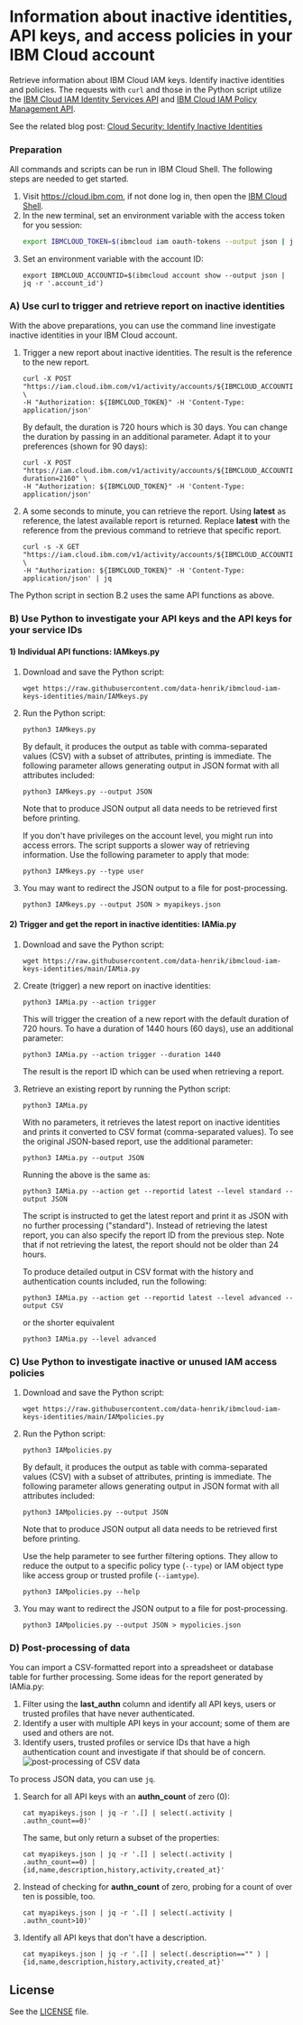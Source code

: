 # Information about inactive identities, API keys, and access policies in your IBM Cloud account
Retrieve information about IBM Cloud IAM keys. Identify inactive identities and policies. The requests with `curl` and those in the Python script utilize the [IBM Cloud IAM Identity Services API](https://cloud.ibm.com/apidocs/iam-identity-token-api) and [IBM Cloud IAM Policy Management API](https://cloud.ibm.com/apidocs/iam-policy-management). 

See the related blog post: [Cloud Security: Identify Inactive Identities](https://www.ibm.com/cloud/blog/cloud-security-identify-inactive-identities)

### Preparation
All commands and scripts can be run in IBM Cloud Shell. The following steps are needed to get started.
1. Visit https://cloud.ibm.com, if not done log in, then open the [IBM Cloud Shell](https://cloud.ibm.com/shell).
2. In the new terminal, set an environment variable with the access token for you session:
   ```sh
   export IBMCLOUD_TOKEN=$(ibmcloud iam oauth-tokens --output json | jq -r '.iam_token')
   ```
3. Set an environment variable with the account ID:
   ```
   export IBMCLOUD_ACCOUNTID=$(ibmcloud account show --output json | jq -r '.account_id')
   ```


### A) Use curl to trigger and retrieve report on inactive identities
With the above preparations, you can use the command line investigate inactive identities in your IBM Cloud account.

1. Trigger a new report about inactive identities. The result is the reference to the new report.
   ```
   curl -X POST "https://iam.cloud.ibm.com/v1/activity/accounts/${IBMCLOUD_ACCOUNTID}/report" \
   -H "Authorization: ${IBMCLOUD_TOKEN}" -H 'Content-Type: application/json' 
   ```
   By default, the duration is 720 hours which is 30 days. You can change the duration by passing in an additional parameter. Adapt it to your preferences (shown for 90 days):
   ```
   curl -X POST "https://iam.cloud.ibm.com/v1/activity/accounts/${IBMCLOUD_ACCOUNTID}/report?duration=2160" \
   -H "Authorization: ${IBMCLOUD_TOKEN}" -H 'Content-Type: application/json' 
   ```
2. A some seconds to minute, you can retrieve the report. Using **latest** as reference, the latest available report is returned. Replace **latest** with the reference from the previous command to retrieve that specific report.
   ```
   curl -s -X GET "https://iam.cloud.ibm.com/v1/activity/accounts/${IBMCLOUD_ACCOUNTID}/report/latest" \
   -H "Authorization: ${IBMCLOUD_TOKEN}" -H 'Content-Type: application/json' | jq
   ```

The Python script in section B.2 uses the same API functions as above.

### B) Use Python to investigate your API keys and the API keys for your service IDs

#### 1) Individual API functions: IAMkeys.py
1. Download and save the Python script:
   ```
   wget https://raw.githubusercontent.com/data-henrik/ibmcloud-iam-keys-identities/main/IAMkeys.py
   ```

2. Run the Python script:
   ```
   python3 IAMkeys.py
   ```
   By default, it produces the output as table with comma-separated values (CSV) with a subset of attributes, printing is immediate. The following parameter allows generating output in JSON format with all attributes included:
   ```
   python3 IAMkeys.py --output JSON
   ```
   Note that to produce JSON output all data needs to be retrieved first before printing. 

   If you don't have privileges on the account level, you might run into access errors. The script supports a slower way of retrieving information. Use the following parameter to apply that mode:
   ```
   python3 IAMkeys.py --type user
   ```

3. You may want to redirect the JSON output to a file for post-processing. 
   ```
   python3 IAMkeys.py --output JSON > myapikeys.json
   ```

#### 2) Trigger and get the report in inactive identities: IAMia.py

1. Download and save the Python script:
   ```
   wget https://raw.githubusercontent.com/data-henrik/ibmcloud-iam-keys-identities/main/IAMia.py
   ```
2. Create (trigger) a new report on inactive identities:
   ```
   python3 IAMia.py --action trigger
   ```
   This will trigger the creation of a new report with the default duration of 720 hours. To have a duration of 1440 hours (60 days), use an additional parameter:
   ```
   python3 IAMia.py --action trigger --duration 1440
   ```
   The result is the report ID which can be used when retrieving a report.

3. Retrieve an existing report by running the Python script:
   ```
   python3 IAMia.py
   ```

   With no parameters, it retrieves the latest report on inactive identities and prints it converted to CSV format (comma-separated values). To see the original JSON-based report, use the additional parameter:

   ```
   python3 IAMia.py --output JSON
   ```
   Running the above is the same as:
   ```
   python3 IAMia.py --action get --reportid latest --level standard --output JSON
   ```
   The script is instructed to get the latest report and print it as JSON with no further processing ("standard"). Instead of retrieving the latest report, you can also specify the report ID from the previous step. Note that if not retrieving the latest, the report should not be older than 24 hours.

   To produce detailed output in CSV format with the history and authentication counts included, run the following:
   ```
   python3 IAMia.py --action get --reportid latest --level advanced --output CSV
   ```
   or the shorter equivalent
   ```
   python3 IAMia.py --level advanced
   ```


### C) Use Python to investigate inactive or unused IAM access policies
1. Download and save the Python script:
   ```
   wget https://raw.githubusercontent.com/data-henrik/ibmcloud-iam-keys-identities/main/IAMpolicies.py
   ```

2. Run the Python script:
   ```
   python3 IAMpolicies.py
   ```
   By default, it produces the output as table with comma-separated values (CSV) with a subset of attributes, printing is immediate. The following parameter allows generating output in JSON format with all attributes included:
   ```
   python3 IAMpolicies.py --output JSON
   ```
   Note that to produce JSON output all data needs to be retrieved first before printing. 

   Use the help parameter to see further filtering options. They allow to reduce the output to a specific policy type (`--type`) or IAM object type like access group or trusted profile (`--iamtype`).
   ```
   python3 IAMpolicies.py --help
   ```

3. You may want to redirect the JSON output to a file for post-processing. 
   ```
   python3 IAMpolicies.py --output JSON > mypolicies.json
   ```


### D) Post-processing of data
You can import a CSV-formatted report into a spreadsheet or database table for further processing. Some ideas for the report generated by IAMia.py:
1. Filter using the **last_authn** column and identify all API keys, users or trusted profiles that have never authenticated.
2. Identify a user with multiple API keys in your account; some of them are used and others are not. 
3. Identify users, trusted profiles or service IDs that have a high authentication count and investigate if that should be of concern. 
![post-processing of CSV data](images/spreadsheet.png)



To process JSON data, you can use `jq`.
1. Search for all API keys with an **authn_count** of zero (0):
   ```
   cat myapikeys.json | jq -r '.[] | select(.activity | .authn_count==0)'
   ```
   The same, but only return a subset of the properties:
   ```
   cat myapikeys.json | jq -r '.[] | select(.activity | .authn_count==0) | {id,name,description,history,activity,created_at}'
   ```
2. Instead of checking for **authn_count** of zero, probing for a count of over ten is possible, too.
   ```
   cat myapikeys.json | jq -r '.[] | select(.activity | .authn_count>10)'
   ```
3. Identify all API keys that don't have a description.
   ```
   cat myapikeys.json | jq -r '.[] | select(.description=="" ) | {id,name,description,history,activity,created_at}'
   ```
## License
See the [LICENSE](LICENSE) file.

